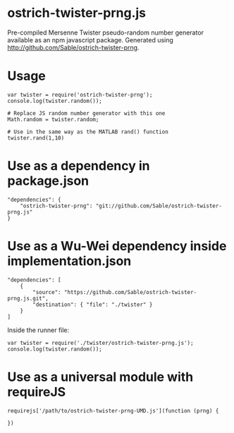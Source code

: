 # ostrich-twister-prng.js
Pre-compiled Mersenne Twister pseudo-random number generator available as an npm javascript package. Generated using http://github.com/Sable/ostrich-twister-prng.

# Usage

    var twister = require('ostrich-twister-prng');
    console.log(twister.random());
    
    # Replace JS random number generator with this one
    Math.random = twister.random;

    # Use in the same way as the MATLAB rand() function
    twister.rand(1,10)
    
# Use as a dependency in package.json

    "dependencies": { 
        "ostrich-twister-prng": "git://github.com/Sable/ostrich-twister-prng.js"
    }

# Use as a Wu-Wei dependency inside implementation.json

    "dependencies": [
        {
            "source": "https://github.com/Sable/ostrich-twister-prng.js.git",
            "destination": { "file": "./twister" }
        }
    ]

Inside the runner file:

    var twister = require('./twister/ostrich-twister-prng.js');
    console.log(twister.random());
    
# Use as a universal module with requireJS

    requirejs['/path/to/ostrich-twister-prng-UMD.js'](function (prng) {
    
    })
    
    
